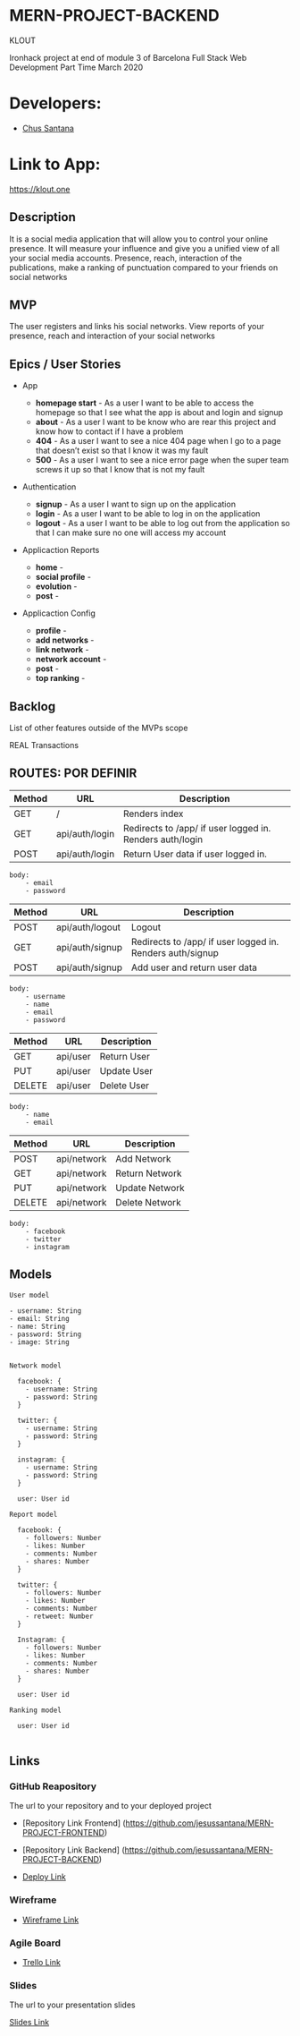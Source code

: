 # MERN-PROJECT-BACKEND

KLOUT

Ironhack project at end of module 3 of Barcelona Full Stack Web Development Part Time March 2020

# Developers:

- [Chus Santana](https://github.com/chusantana/)

# Link to App:

https://klout.one

## Description

It is a social media application that will allow you to control your online presence. It will measure your influence and give you a unified view of all your social media accounts. Presence, reach, interaction of the publications, make a ranking of punctuation compared to your friends on social networks

## MVP

The user registers and links his social networks.
View reports of your presence, reach and interaction of your social networks

## Epics / User Stories

- App

  - **homepage start** - As a user I want to be able to access the homepage so that I see what the app is about and login and signup
  - **about** - As a user I want to be know who are rear this project and know how to contact if I have a problem
  - **404** - As a user I want to see a nice 404 page when I go to a page that doesn’t exist so that I know it was my fault
  - **500** - As a user I want to see a nice error page when the super team screws it up so that I know that is not my fault

- Authentication

  - **signup** - As a user I want to sign up on the application
  - **login** - As a user I want to be able to log in on the application
  - **logout** - As a user I want to be able to log out from the application so that I can make sure no one will access my account

- Applicaction Reports

  - **home** - 
  - **social profile** - 
  - **evolution** - 
  - **post** - 
  
- Applicaction Config

  - **profile** - 
  - **add networks** - 
  - **link network** - 
  - **network account** - 
  - **post** - 
  - **top ranking** -

## Backlog

List of other features outside of the MVPs scope

REAL Transactions

## ROUTES:  POR DEFINIR

| Method | URL            | Description                                              |
| ------ | -------------- | -------------------------------------------------------- |
| GET    | /              | Renders index                                            |
| GET    | api/auth/login | Redirects to /app/ if user logged in. Renders auth/login |
| POST   | api/auth/login | Return User data if user logged in.                    |

```
body:
    - email
    - password
```

| Method | URL          | Description                                                  |
| ------ | ------------ | ------------------------------------------------------------ |
| POST   | api/auth/logout | Logout                                                    |
| GET    | api/auth/signup | Redirects to /app/ if user logged in. Renders auth/signup |
| POST   | api/auth/signup | Add user and return user data                             |

```
body:
    - username
    - name
    - email
    - password
```

| Method | URL          | Description                                                  |
| ------ | ------------ | ------------------------------------------------------------ |
| GET    | api/user     | Return User                                                  |
| PUT    | api/user     | Update User                                                  |
| DELETE | api/user     | Delete User                                                  |

```
body:
    - name
    - email
```

| Method | URL          | Description                                                     |
| ------ | ------------ | --------------------------------------------------------------- |
| POST   | api/network  | Add Network                                                     |
| GET    | api/network  | Return Network                                                  |
| PUT    | api/network  | Update Network                                                  |
| DELETE | api/network  | Delete Network                                                  |

```
body:
    - facebook
    - twitter
    - instagram
```

## Models

```
User model

- username: String
- email: String
- name: String
- password: String
- image: String
 

```

```
Network model

  facebook: {
    - username: String
    - password: String
  }

  twitter: {
    - username: String
    - password: String
  }

  instagram: {
    - username: String
    - password: String
  }

  user: User id

```
```
Report model

  facebook: {
    - followers: Number
    - likes: Number
    - comments: Number
    - shares: Number
  }

  twitter: {
    - followers: Number
    - likes: Number
    - comments: Number
    - retweet: Number
  }

  Instagram: {
    - followers: Number
    - likes: Number
    - comments: Number
    - shares: Number
  }

  user: User id

```
```
Ranking model

  user: User id
 

```

## Links

### GitHub Reapository

The url to your repository and to your deployed project

- [Repository Link Frontend] (https://github.com/jesussantana/MERN-PROJECT-FRONTEND)
- [Repository Link Backend] (https://github.com/jesussantana/MERN-PROJECT-BACKEND)

- [Deploy Link]()

### Wireframe

- [Wireframe Link](https://excalidraw.com/#json=5083460385374208,A_crmZXs0-GzenOPz1zLBw)

### Agile Board

- [Trello Link](https://trello.com/b/Nkjk9Np1/klout)

### Slides

The url to your presentation slides

[Slides Link]()
